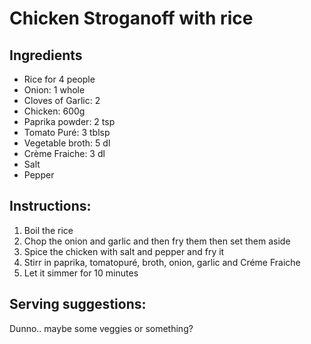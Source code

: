 # Chicken Stroganoff with rice
## Ingredients
 * Rice for 4 people
 * Onion: 1 whole
 * Cloves of Garlic: 2
 * Chicken: 600g
 * Paprika powder: 2 tsp
 * Tomato Puré: 3 tblsp
 * Vegetable broth: 5 dl
 * Crème Fraiche: 3 dl
 * Salt
 * Pepper

## Instructions:
 1. Boil the rice
 2. Chop the onion and garlic and then fry them then set them aside
 3. Spice the chicken with salt and pepper and fry it
 4. Stirr in paprika, tomatopuré, broth, onion, garlic and Créme Fraiche
 5. Let it simmer for 10 minutes

## Serving suggestions:

Dunno.. maybe some veggies or something?
